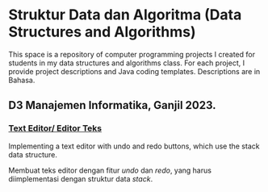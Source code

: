 # Struktur Data dan Algoritma (Data Structures and Algorithms)

This space is a repository of computer programming projects I created for students in my data structures and algorithms class. For each project, I provide project descriptions and Java coding templates. Descriptions are in Bahasa.

## D3 Manajemen Informatika, Ganjil 2023.
### [Text Editor/ Editor Teks](https://pages.github.com/)
Implementing a text editor with undo and redo buttons, which use the stack data structure.


Membuat teks editor dengan fitur _undo_ dan _redo_, yang harus diimplementasi dengan struktur data _stack_.